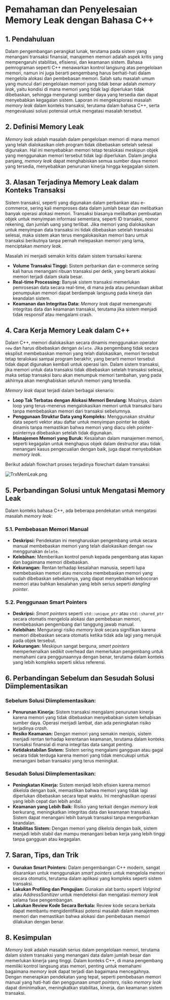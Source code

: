# Pemahaman dan Penyelesaian Memory Leak dengan Bahasa C++

## 1. Pendahuluan

Dalam pengembangan perangkat lunak, terutama pada sistem yang menangani transaksi finansial, manajemen memori adalah aspek kritis yang mempengaruhi stabilitas, efisiensi, dan keamanan sistem. Bahasa pemrograman seperti C++ menawarkan kontrol langsung atas pengelolaan memori, namun ini juga berarti pengembang harus berhati-hati dalam mengelola alokasi dan pembebasan memori. Salah satu masalah umum yang muncul dari pengelolaan memori yang tidak benar adalah *memory leak*, yaitu kondisi di mana memori yang tidak lagi diperlukan tidak dibebaskan, sehingga mengurangi sumber daya yang tersedia dan dapat menyebabkan kegagalan sistem. Laporan ini mengeksplorasi masalah *memory leak* dalam konteks transaksi, terutama dalam bahasa C++, serta mengevaluasi solusi potensial untuk mengatasi masalah tersebut.

## 2. Definisi Memory Leak

*Memory leak* adalah masalah dalam pengelolaan memori di mana memori yang telah dialokasikan oleh program tidak dibebaskan setelah selesai digunakan. Hal ini menyebabkan memori tetap teralokasi meskipun objek yang menggunakan memori tersebut tidak lagi diperlukan. Dalam jangka panjang, *memory leak* dapat menghabiskan semua sumber daya memori yang tersedia, menyebabkan penurunan kinerja hingga kegagalan sistem.

## 3. Alasan Terjadinya Memory Leak dalam Konteks Transaksi

Sistem transaksi, seperti yang digunakan dalam perbankan atau e-commerce, sering kali memproses data dalam jumlah besar dan melibatkan banyak operasi alokasi memori. Transaksi biasanya melibatkan pembuatan objek untuk menyimpan informasi sementara, seperti ID transaksi, nomor rekening, dan jumlah uang yang terlibat. Jika memori yang dialokasikan untuk menyimpan data transaksi ini tidak dibebaskan setelah transaksi selesai, maka sistem akan terus mengalokasikan memori baru untuk transaksi berikutnya tanpa pernah melepaskan memori yang lama, menciptakan *memory leak*.

Masalah ini menjadi semakin kritis dalam sistem transaksi karena:

- **Volume Transaksi Tinggi:** Sistem perbankan dan e-commerce sering kali harus menangani ribuan transaksi per detik, yang berarti alokasi memori terjadi dalam skala besar.
- **Real-time Processing:** Banyak sistem transaksi memerlukan pemrosesan data secara real-time, di mana jeda atau penundaan akibat penumpukan memori dapat berdampak langsung pada kinerja dan keandalan sistem.
- **Keamanan dan Integritas Data:** *Memory leak* dapat memengaruhi integritas data dan keamanan transaksi, terutama jika sistem menjadi tidak responsif atau mengalami crash.

## 4. Cara Kerja Memory Leak dalam C++

Dalam C++, memori dialokasikan secara dinamis menggunakan operator `new` dan harus dibebaskan dengan `delete`. Jika pengembang tidak secara eksplisit membebaskan memori yang telah dialokasikan, memori tersebut tetap teralokasi sampai program berakhir, yang berarti memori tersebut tidak dapat digunakan kembali untuk operasi lain. Dalam sistem transaksi, jika memori untuk data transaksi tidak dibebaskan setelah transaksi selesai, maka setiap transaksi baru akan menumpuk memori tambahan, yang pada akhirnya akan menghabiskan seluruh memori yang tersedia.

*Memory leak* dapat terjadi dalam berbagai skenario:

- **Loop Tak Terbatas dengan Alokasi Memori Berulang:** Misalnya, dalam loop yang terus-menerus mengalokasikan memori untuk transaksi baru tanpa membebaskan memori dari transaksi sebelumnya.
- **Penggunaan Struktur Data yang Kompleks:** Menggunakan struktur data seperti vektor atau daftar untuk menyimpan pointer ke objek dinamis tanpa memastikan bahwa memori yang diacu oleh pointer-pointernya dibebaskan setelah tidak digunakan.
- **Manajemen Memori yang Buruk:** Kesalahan dalam manajemen memori, seperti kegagalan untuk menghapus objek dalam destructor atau tidak menangani kasus pengecualian dengan baik, juga dapat menyebabkan *memory leak*.

Berikut adalah flowchart proses terjadinya flowchart dalam transaksi:

![TrxMemLeak.png](https://github.com/user-attachments/assets/17dd81bb-afba-45c9-af86-9c13fa6c4898)



## 5. Perbandingan Solusi untuk Mengatasi Memory Leak

Dalam konteks bahasa C++, ada beberapa pendekatan untuk mengatasi masalah *memory leak*:

### 5.1. Pembebasan Memori Manual
- **Deskripsi:** Pendekatan ini mengharuskan pengembang untuk secara manual membebaskan memori yang telah dialokasikan dengan `new` menggunakan `delete`.
- **Kelebihan:** Memberikan kontrol penuh kepada pengembang atas kapan dan bagaimana memori dibebaskan.
- **Kekurangan:** Rentan terhadap kesalahan manusia, seperti lupa membebaskan memori atau mencoba membebaskan memori yang sudah dibebaskan sebelumnya, yang dapat menyebabkan kebocoran memori atau bahkan kesalahan yang lebih serius seperti *dangling pointer*.

### 5.2. Penggunaan Smart Pointers
- **Deskripsi:** *Smart pointers* seperti `std::unique_ptr` atau `std::shared_ptr` secara otomatis mengelola alokasi dan pembebasan memori, membebaskan pengembang dari tanggung jawab manual.
- **Kelebihan:** Mengurangi risiko *memory leak* secara signifikan karena memori dibebaskan secara otomatis ketika tidak ada lagi yang merujuk pada objek tersebut.
- **Kekurangan:** Meskipun sangat berguna, *smart pointers* memperkenalkan sedikit overhead dan memerlukan pengembang untuk memahami cara penggunaannya dengan benar, terutama dalam konteks yang lebih kompleks seperti siklus referensi.

## 6. Perbandingan Sebelum dan Sesudah Solusi Diimplementasikan

### Sebelum Solusi Diimplementasikan:
- **Penurunan Kinerja:** Sistem transaksi mengalami penurunan kinerja karena memori yang tidak dibebaskan menyebabkan sistem kehabisan sumber daya. Operasi menjadi lambat, dan ada peningkatan risiko terjadinya *crash*.
- **Resiko Keamanan:** Dengan memori yang semakin menipis, sistem menjadi rentan terhadap kerentanan keamanan, terutama dalam konteks transaksi finansial di mana integritas data sangat penting.
- **Ketidakstabilan Sistem:** Sistem sering mengalami gangguan atau gagal secara tidak terduga karena memori yang tidak mencukupi untuk menangani beban transaksi yang terus meningkat.

### Sesudah Solusi Diimplementasikan:
- **Peningkatan Kinerja:** Sistem menjadi lebih efisien karena memori dikelola dengan baik, memastikan bahwa memori yang tidak lagi diperlukan dibebaskan secara tepat waktu. Ini menghasilkan operasi yang lebih cepat dan lebih andal.
- **Keamanan yang Lebih Baik:** Risiko yang terkait dengan *memory leak* berkurang, meningkatkan integritas data dan keamanan transaksi. Sistem dapat menangani lebih banyak transaksi tanpa mengorbankan keandalan.
- **Stabilitas Sistem:** Dengan memori yang dikelola dengan baik, sistem menjadi lebih stabil dan mampu menangani beban kerja yang lebih tinggi tanpa gangguan atau kegagalan.

## 7. Saran, Tips, dan Trik

- **Gunakan Smart Pointers:** Dalam pengembangan C++ modern, sangat disarankan untuk menggunakan *smart pointers* untuk mengelola memori secara otomatis, terutama dalam aplikasi yang kompleks seperti sistem transaksi.
- **Lakukan Profiling dan Pengujian:** Gunakan alat bantu seperti *Valgrind* atau *AddressSanitizer* untuk mendeteksi dan mengatasi *memory leak* selama fase pengembangan.
- **Lakukan Review Kode Secara Berkala:** Review kode secara berkala dapat membantu mengidentifikasi potensi masalah dalam manajemen memori dan memastikan bahwa alokasi dan pembebasan memori dilakukan dengan benar.

## 8. Kesimpulan

*Memory leak* adalah masalah serius dalam pengelolaan memori, terutama dalam sistem transaksi yang menangani data dalam jumlah besar dan memerlukan kinerja yang tinggi. Dalam konteks C++, di mana pengembang memiliki kontrol langsung atas memori, penting untuk memahami bagaimana *memory leak* dapat terjadi dan bagaimana mencegahnya. Dengan menerapkan pendekatan yang tepat, seperti pembebasan memori manual yang hati-hati dan penggunaan *smart pointers*, risiko *memory leak* dapat diminimalkan, meningkatkan stabilitas, kinerja, dan keamanan sistem transaksi.
